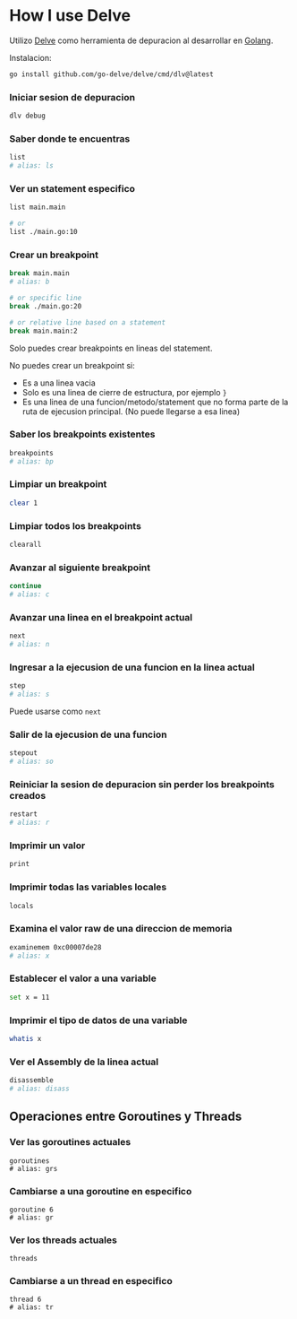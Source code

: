 # How I use Delve

Utilizo [Delve](https://github.com/go-delve/delve) como herramienta de depuracion al desarrollar en [Golang](https://go.dev/).

Instalacion:
```sh
go install github.com/go-delve/delve/cmd/dlv@latest
```

### Iniciar sesion de depuracion

```sh
dlv debug
```

### Saber donde te encuentras

```sh
list
# alias: ls
```

### Ver un statement especifico

```sh
list main.main

# or
list ./main.go:10
```

### Crear un breakpoint

```sh
break main.main
# alias: b

# or specific line
break ./main.go:20

# or relative line based on a statement
break main.main:2
```

Solo puedes crear breakpoints en lineas del statement.

No puedes crear un breakpoint si:

* Es a una linea vacia
* Solo es una linea de cierre de estructura, por ejemplo `}`
* Es una linea de una funcion/metodo/statement que no forma parte de la ruta de ejecusion principal. (No puede llegarse a esa linea)

### Saber los breakpoints existentes

```sh
breakpoints
# alias: bp
```

### Limpiar un breakpoint

```sh
clear 1
```

### Limpiar todos los breakpoints

```sh
clearall
```

### Avanzar al siguiente breakpoint

```sh
continue
# alias: c
```

### Avanzar una linea en el breakpoint actual

```sh
next
# alias: n
```

### Ingresar a la ejecusion de una funcion en la linea actual

```sh
step
# alias: s
```

Puede usarse como `next`

### Salir de la ejecusion de una funcion

```sh
stepout
# alias: so
```

### Reiniciar la sesion de depuracion sin perder los breakpoints creados

```sh
restart
# alias: r
```

### Imprimir un valor

```sh
print
```

### Imprimir todas las variables locales

```sh
locals
```

### Examina el valor raw de una direccion de memoria

```sh
examinemem 0xc00007de28
# alias: x
```

### Establecer el valor a una variable

```sh
set x = 11
```

### Imprimir el tipo de datos de una variable

```sh
whatis x
```

### Ver el Assembly de la linea actual

```sh
disassemble
# alias: disass
```

## Operaciones entre Goroutines y Threads

### Ver las goroutines actuales

```
goroutines
# alias: grs
```

### Cambiarse a una goroutine en especifico

```
goroutine 6
# alias: gr
```

### Ver los threads actuales

```
threads
```

### Cambiarse a un thread en especifico

```
thread 6
# alias: tr
```
